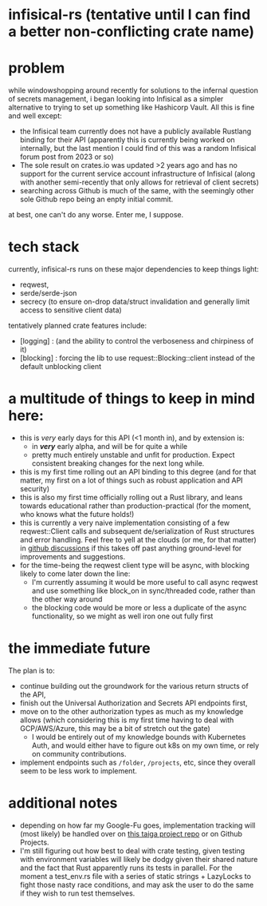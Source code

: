 # infisical-rs (tentative until I can find a better non-conflicting crate name)
# problem
while windowshopping around recently for solutions to the infernal question of secrets management, i began looking into Infisical as a simpler alternative to trying to set up something like Hashicorp Vault. All this is fine and well except:
- the Infisical team currently does not have a publicly available Rustlang binding for their API (apparently this is currently being worked on internally, but the last mention I could find of this was a random Infisical forum post from 2023 or so)
- The sole result on crates.io was updated >2 years ago and has no support for the current service account infrastructure of Infisical (along with another semi-recently that only allows for retrieval of client secrets)
- searching across Github is much of the same, with the seemingly other sole Github repo being an enpty initial commit.

at best, one can't do any worse. Enter me, I suppose.

# tech stack
currently, infisical-rs runs on these major dependencies to keep things light:
- reqwest,
- serde/serde-json
- secrecy (to ensure on-drop data/struct invalidation and generally limit access to sensitive client data)

tentatively planned crate features include:
- \[logging\] : (and the ability to control the verboseness and chirpiness of it)
- \[blocking\] : forcing the lib to use request::Blocking::client instead of the default unblocking client

# a multitude of things to keep in mind here:  
- this is _very_ early days for this API (<1 month in), and by extension is:
  - in **_very_** early alpha, and will be for quite a while
  - pretty much entirely unstable and unfit for production. Expect consistent breaking changes for the next long while.
- this is my first time rolling out an API binding to this degree (and for that matter, my first on a lot of things such as robust application and API security)
- this is also my first time officially rolling out a Rust library, and leans towards educational rather than production-practical (for the moment, who knows what the future holds!)
- this is currently a very naive implementation consisting of a few reqwest::Client calls and subsequent de/serialization of Rust structures and error handling. Feel free to yell at the clouds (or me, for that matter) in [github discussions](https://github.com/ceilptr/infisical-rs/discussions) if this takes off past anything ground-level for improvements and suggestions.
- for the time-being the reqwest client type will be async, with blocking likely to come later down the line:
  - I'm currently assuming it would be more useful to call async reqwest and use something like block_on in sync/threaded code, rather than the other way around
  - the blocking code would be more or less a duplicate of the async functionality, so we might as well iron one out fully first

# the immediate future
The plan is to: 
- continue building out the groundwork for the various return structs of the API,
- finish out the Universal Authorization and Secrets API endpoints first,
- move on to the other authorization types as much as my knowledge allows (which considering this is my first time having to deal with GCP/AWS/Azure, this may be a bit of stretch out the gate)
  - I would be entirely out of my knowledge bounds with Kubernetes Auth, and would either have to figure out k8s on my own time, or rely on community contributions.
- implement endpoints such as `/folder`, `/projects`, etc, since they overall seem to be less work to implement.

# additional notes
- depending on how far my Google-Fu goes, implementation tracking will (most likely) be handled over on [this taiga project repo](https://tree.taiga.io/project/ceilptr-infisical-rs/timeline) or on Github Projects.
- I'm still figuring out how best to deal with crate testing, given testing with environment variables will likely be dodgy given their shared nature and the fact that Rust apparently runs its tests in parallel. For the moment a test_env.rs file with a series of static strings + LazyLocks to fight those nasty race conditions, and may ask the user to do the same if they wish to run test themselves.

